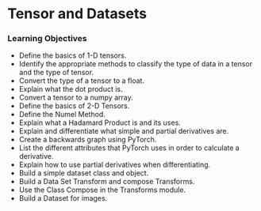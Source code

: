# Tensor and Datasets

### Learning Objectives
- Define the basics of 1-D tensors.
- Identify the appropriate methods to classify the type of data in a tensor and the type of tensor.
- Convert the type of a tensor to a float.
- Explain what the dot product is.
- Convert a tensor to a numpy array.
- Define the basics of 2-D Tensors.
- Define the Numel Method.
- Explain what a Hadamard Product is and its uses.
- Explain and differentiate what simple and partial derivatives are.
- Create a backwards graph using PyTorch.
- List the different attributes that PyTorch uses in order to calculate a derivative.
- Explain how to use partial derivatives when differentiating.
- Build a simple dataset class and object.
- Build a Data Set Transform and compose Transforms.
- Use the Class Compose in the Transforms module.
- Build a Dataset for images.
